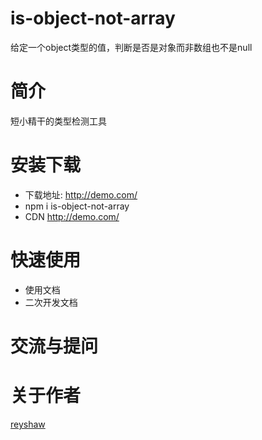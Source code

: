 # is-object-not-array
给定一个object类型的值，判断是否是对象而非数组也不是null

# 简介
短小精干的类型检测工具

# 安装下载
- 下载地址: http://demo.com/
- npm i is-object-not-array
- CDN http://demo.com/

# 快速使用
- 使用文档
- 二次开发文档
  
# 交流与提问

# 关于作者
[reyshaw](http://localhost:8080/)


